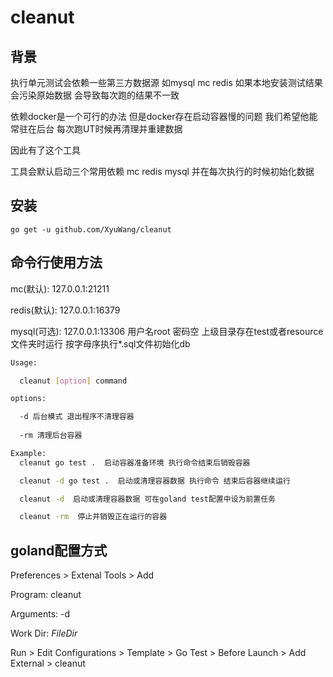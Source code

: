# cleanut

## 背景
执行单元测试会依赖一些第三方数据源 如mysql mc redis 如果本地安装测试结果会污染原始数据 会导致每次跑的结果不一致

依赖docker是一个可行的办法 但是docker存在启动容器慢的问题 我们希望他能常驻在后台 每次跑UT时候再清理并重建数据 

因此有了这个工具

工具会默认启动三个常用依赖 mc redis mysql 并在每次执行的时候初始化数据

## 安装

`go get -u github.com/XyuWang/cleanut`

## 命令行使用方法

mc(默认): 127.0.0.1:21211

redis(默认): 127.0.0.1:16379

mysql(可选): 127.0.0.1:13306 用户名root 密码空 上级目录存在test或者resource文件夹时运行 按字母序执行*.sql文件初始化db

```bash
Usage:

  cleanut [option] command 

options:

  -d 后台模式 退出程序不清理容器
  
  -rm 清理后台容器

Example:
  cleanut go test .  启动容器准备环境 执行命令结束后销毁容器

  cleanut -d go test .  启动或清理容器数据 执行命令 结束后容器继续运行

  cleanut -d  启动或清理容器数据 可在goland test配置中设为前置任务

  cleanut -rm  停止并销毁正在运行的容器
  ```
## goland配置方式

Preferences > Extenal Tools > Add

Program: cleanut

Arguments: -d

Work Dir: $FileDir$

Run > Edit Configurations > Template > Go Test > Before Launch > Add External > cleanut
